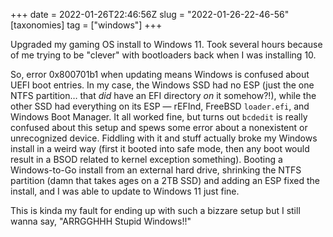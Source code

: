 +++
date = 2022-01-26T22:46:56Z
slug = "2022-01-26-22-46-56"
[taxonomies]
tag = ["windows"]
+++

Upgraded my gaming OS install to Windows 11.
Took several hours because of me trying to be "clever" with bootloaders back when I was installing 10.

So, error 0x800701b1 when updating means Windows is confused about UEFI boot entries.
In my case, the Windows SSD had no ESP (just the one NTFS partition… that *did* have an EFI directory *on* it somehow?!), while the other SSD had everything on its ESP — rEFInd, FreeBSD `loader.efi`, and Windows Boot Manager.
It all worked fine, but turns out `bcdedit` is really confused about this setup and spews some error about a nonexistent or unrecognized device.
Fiddling with it and stuff actually broke my Windows install in a weird way (first it booted into safe mode, then any boot would result in a BSOD related to kernel exception something).
Booting a Windows-to-Go install from an external hard drive, shrinking the NTFS partition (damn that takes ages on a 2TB SSD) and adding an ESP fixed the install, and I was able to update to Windows 11 just fine.

This is kinda my fault for ending up with such a bizzare setup but I still wanna say, "ARRGGHHH Stupid Windows!!"

